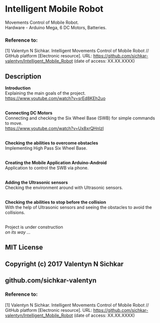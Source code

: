 # Intelligent Mobile Robot
Movements Control of Mobile Robot.
<br/>Hardware - Arduino Mega, 6 DC Motors, Batteries.

### Reference to:
[1] Valentyn N Sichkar. Intelligent Movements Control of Mobile Robot // GitHub platform [Electronic resource]. URL: https://github.com/sichkar-valentyn/Intelligent_Mobile_Robot (date of access: XX.XX.XXXX)

## Description
<b>Introduction</b>
<br/>Explaining the main goals of the project.
<br/>https://www.youtube.com/watch?v=srEd8KEh2uo

<br/><b>Connecting DC Motors</b>
<br/>Connecting and checking the Six Wheel Base (SWB) for simple commands to move.
<br/>https://www.youtube.com/watch?v=Ux8xrQHnlzI

<br/><b>Checking the abilities to overcome obstacles</b>
<br/>Implementing High Pass Six Wheel Base.

<br/><b>Creating the Mobile Application Arduino-Android</b>
<br/>Application to control the SWB via phone.

<br/><b>Adding the Ultrasonic sensors</b>
<br/>Checking the environment around with Ultrasonic sensors.

<br/><b>Checking the abilities to stop before the collision</b>
<br/>With the help of Ultrasonic sensors and seeing the obstacles to avoid the collisions.

<br/>Project is under construction
<br/>_on its way ..._

## MIT License
## Copyright (c) 2017 Valentyn N Sichkar
## github.com/sichkar-valentyn
### Reference to:
[1] Valentyn N Sichkar. Intelligent Movements Control of Mobile Robot // GitHub platform [Electronic resource]. URL: https://github.com/sichkar-valentyn/Intelligent_Mobile_Robot (date of access: XX.XX.XXXX)

